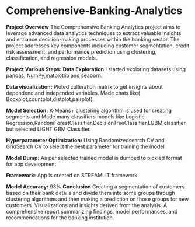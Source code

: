 # Comprehensive-Banking-Analytics

**Project Overview**
The Comprehensive Banking Analytics project aims to leverage advanced data analytics techniques to extract valuable insights and enhance decision-making processes within the banking sector. The project addresses key components including customer segmentation, credit risk assessment, and performance prediction using clustering, classification, and regression models.

**Project Various Steps:**
**Data Exploration**
I started exploring datasets using pandas, NumPy,matplotlib and seaborn.

**Data visualization:**
Ploted colleration matrix to get insights about dependend and independed variables. Made chats like( Bocxplot,countplot,distplot,pairplot).

**Model Selection:**
K-Means+ clustering algorithm is used for creating segments and Made many classifiers models like Logistic Regression,RandomForestClassifier,DecisionTreeClassifier,LGBM classifier but selected LIGHT GBM Classifier.

**Hyperparameter Optimization:**
Using Randomizedsearch CV and GridSearch CV to select the best parameter for training the model

**Model Dump:**
As per selected trained model is dumped to pickled format for app development

**Framework:**
App is created on STREAMLIT framework

**Model Accuracy:**
98%
**Conclusion**
Creating a segmentation of customers based on their bank details and divide them into some groups through clustering algorithms and then making a prediction on those groups for new customers.
Visualizations and insights derived from the analysis.
A comprehensive report summarizing findings, model performances, and recommendations for the banking institution.
